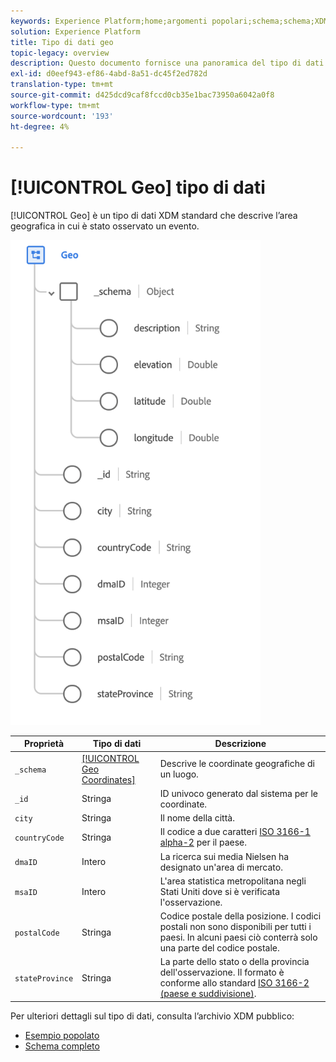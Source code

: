 ```yaml
---
keywords: Experience Platform;home;argomenti popolari;schema;schema;XDM;campi;schemi;schemi;geo;tipo di dati;tipo di dati;tipo di dati;
solution: Experience Platform
title: Tipo di dati geo
topic-legacy: overview
description: Questo documento fornisce una panoramica del tipo di dati Geo XDM.
exl-id: d0eef943-ef86-4abd-8a51-dc45f2ed782d
translation-type: tm+mt
source-git-commit: d425dcd9caf8fccd0cb35e1bac73950a6042a0f8
workflow-type: tm+mt
source-wordcount: '193'
ht-degree: 4%

---
```


# [!UICONTROL Geo] tipo di dati

[!UICONTROL Geo] è un tipo di dati XDM standard che descrive l’area geografica in cui è stato osservato un evento.

<img src="../images/data-types/geo.png" width="400" /><br />

| Proprietà | Tipo di dati | Descrizione |
| --- | --- | --- |
| `_schema` | [[!UICONTROL Geo Coordinates]](./geo-coordinates.md) | Descrive le coordinate geografiche di un luogo. |
| `_id` | Stringa | ID univoco generato dal sistema per le coordinate. |
| `city` | Stringa | Il nome della città. |
| `countryCode` | Stringa | Il codice a due caratteri <a href="https://datahub.io/core/country-list">ISO 3166-1 alpha-2</a> per il paese. |
| `dmaID` | Intero | La ricerca sui media Nielsen ha designato un&#39;area di mercato. |
| `msaID` | Intero | L&#39;area statistica metropolitana negli Stati Uniti dove si è verificata l&#39;osservazione. |
| `postalCode` | Stringa | Codice postale della posizione. I codici postali non sono disponibili per tutti i paesi. In alcuni paesi ciò conterrà solo una parte del codice postale. |
| `stateProvince` | Stringa | La parte dello stato o della provincia dell&#39;osservazione. Il formato è conforme allo standard [ISO 3166-2 (paese e suddivisione)](http://www.unece.org/cefact/locode/subdivisions.html). |

Per ulteriori dettagli sul tipo di dati, consulta l’archivio XDM pubblico:

* [Esempio popolato](https://github.com/adobe/xdm/blob/master/components/datatypes/geo.example.1.json)
* [Schema completo](https://github.com/adobe/xdm/blob/master/components/datatypes/geo.schema.json)
